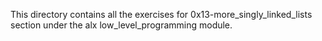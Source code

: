 This directory contains all the exercises for 0x13-more_singly_linked_lists section under the alx low_level_programming module.
